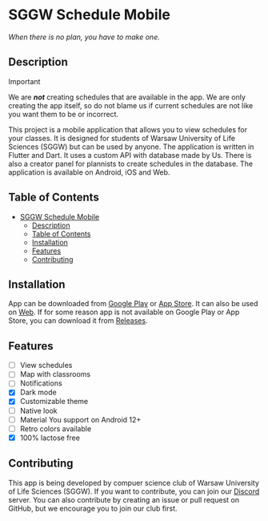# SGGW Schedule Mobile

*When there is no plan, you have to make one.*

## Description

> [!IMPORTANT]
> We are ***not*** creating schedules that are available in the app. We are only creating the app itself, so do not blame us if current schedules are not like you want them to be or incorrect.

This project is a mobile application that allows you to view schedules for your classes. It is designed for students of Warsaw University of Life Sciences (SGGW) but can be used by anyone. The application is written in Flutter and Dart. It uses a custom API with database made by Us. There is also a creator panel for plannists to create schedules in the database. The application is available on Android, iOS and Web.

## Table of Contents

- [SGGW Schedule Mobile](#sggw-plan-mobileweb)
  - [Description](#description)
  - [Table of Contents](#table-of-contents)
  - [Installation](#installation)
  - [Features](#features)
  - [Contributing](#contributing)

## Installation

App can be downloaded from [Google Play](https://play.google.com/store/apps/details?id=com.sggwplanmobile) or [App Store](https://apps.apple.com/us/app/sggw-plan-mobile/id1556366546). It can also be used on [Web](https://sggwplanmobile.web.app/#/). If for some reason app is not available on Google Play or App Store, you can download it from [Releases](https://github.com/SilverNETGroupSGGW/psggw/releases).

## Features

- [ ] View schedules
- [ ] Map with classrooms
- [ ] Notifications
- [x] Dark mode
- [x] Customizable theme
- [ ] Native look
- [ ] Material You support on Android 12+
- [ ] Retro colors available
- [x] 100% lactose free

## Contributing

This app is being developed by compuer science club of Warsaw University of Life Sciences (SGGW). If you want to contribute, you can join our [Discord](https://discord.gg/8QXQ5q9) server. You can also contribute by creating an issue or pull request on GitHub, but we encourage you to join our club first.
